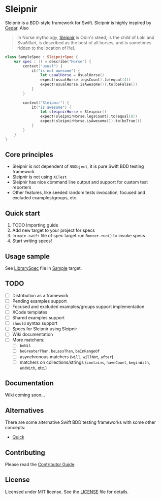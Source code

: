 # Sleipnir

Sleipnir is a BDD-style framework for Swift. Sleipnir is highly inspired by [Cedar](https://github.com/pivotal/cedar). 
Also
> In Norse mythology, [Sleipnir](http://en.wikipedia.org/wiki/Sleipnir) is Odin's steed, is the child of Loki and Svaðilfari, is described as the best of all horses, and is sometimes ridden to the location of Hel. 
  
```swift
class SampleSpec : SleipnirSpec {
    var spec : () = describe("Horse") {
        context("usual") {
            it("is not awesome") {
                let usualHorse = UsualHorse()
                expect(usualHorse.legsCount).to(equal(4))
                expect(usualHorse.isAwesome()).to(beFalse())
            }
        }
        
        context("Sleipnir") {
            it("is awesome") {
                let sleipnirHorse = Sleipnir()
                expect(sleipnirHorse.legsCount).to(equal(8))
                expect(sleipnirHorse.isAwesome()).to(beTrue())
            }
        }
    }
}
```
## Core principles

* Sleipnir is not dependent of ```NSObject```, it is pure Swift BDD testing framework
* Sleipnir is not using ```XCTest```
* Sleipnir has nice command line output and support for custom test reporters
* Other features, like seeded random tests invocation, focused and excluded examples/groups, etc.

## Quick start

1. TODO Importing guide
2. Add new target to your project for specs
3. In ```main.swift``` file of spec target run ```Runner.run()``` to invoke specs
4. Start writing specs!

## Usage sample

See [LibrarySpec](https://github.com/railsware/Sleipnir/blob/master/Sample/LibrarySpec.swift) file in [Sample](https://github.com/railsware/Sleipnir/blob/master/Sample) target.

## TODO

- [ ] Distribution as a framework
- [ ] Pending examples support
- [ ] Focused and excluded examples/groups support implementation
- [ ] XCode templates
- [ ] Shared examples support
- [ ] ```should``` syntax support
- [ ] Specs for Sleipnir using Sleipnir
- [ ] Wiki documentation
- [ ] More matchers:
  - [ ] ```beNil```
  - [ ] ```beGreaterThan```, ```beLessThan```, ```beInRangeOf```
  - [ ] asynchronous matchers (```will```, ```willNot```, ```after```)
  - [ ] matchers on collections/strings (```contains```, ```haveCount```, ```beginWith```, ```endWith```, etc.)

## Documentation

Wiki coming soon...

## Alternatives

There are some alternative Swift BDD testing frameworks with some other concepts:
* [Quick](https://github.com/modocache/Quick)

## Contributing

Please read the [Contributor Guide](https://github.com/railsware/Sleipnir/blob/master/CONTRIBUTING.md).

## License

Licensed under MIT license. See the [LICENSE](https://github.com/railsware/Sleipnir/blob/master/LICENSE) file for details.
